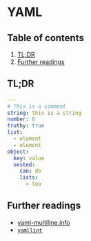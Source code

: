 # YAML

## Table of contents <!-- omit in toc -->

1. [TL;DR](#tldr)
1. [Further readings](#further-readings)

## TL;DR

```yaml
---
# This is a comment
string: this is a string
number: 0
truthy: true
list:
  - element
  - element
object:
  key: value
  nested:
    can: do
    lists:
      - too
```

## Further readings

- [yaml-multiline.info]
- [`yamllint`][yamllint]

<!--
  References
  -->

<!-- Knowledge base -->
[yamllint]: yamllint.md

<!-- Others -->
[yaml-multiline.info]: https://yaml-multiline.info
